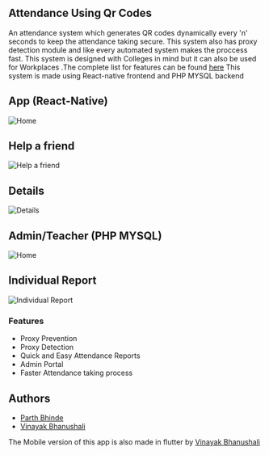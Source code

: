 Attendance Using Qr Codes
------------
An attendance system which generates QR codes dynamically every 'n' seconds to keep the attendance taking secure. This system also has proxy detection module and like every automated system makes the proccess fast. This system is designed with Colleges in mind but it can also be used for Workplaces .The complete list for features can be found [here](#features)
This system is made using React-native frontend and PHP MYSQL backend

App (React-Native)
------------

![Home](https://github.com/parthbhinde/Attendance-Using-QR-Code/blob/master/Screenshots/details.jpg?raw=true "Home")

Help a friend
------------
![Help a friend](https://github.com/parthbhinde/Attendance-Using-QR-Code/blob/master/Screenshots/help%20a%20friend.jpg?raw=true "Help a friend")

Details
------------
![Details](https://github.com/parthbhinde/Attendance-Using-QR-Code/blob/master/Screenshots/details.jpg?raw=true "Details")

Admin/Teacher (PHP MYSQL)
------------
![Home](https://github.com/parthbhinde/Attendance-Using-QR-Code/blob/master/Screenshots/image22.png?raw=true "Home")

Individual Report
------------
![Individual Report](https://github.com/parthbhinde/Attendance-Using-QR-Code/blob/master/Screenshots/image10.png?raw=true "Individual Report")

### Features
- Proxy Prevention
- Proxy Detection
- Quick and Easy Attendance Reports
- Admin Portal
- Faster Attendance taking process

Authors
------------
- [Parth Bhinde](https://github.com/parthbhinde "Parth Bhinde")
- [Vinayak Bhanushali ](https://github.com/Vinayak-Bhanushali "Vinayak Bhanushali ")

The Mobile version of this app is also made in flutter by [Vinayak Bhanushali ](https://github.com/Vinayak-Bhanushali/QrAtt "Vinayak Bhanushali ")
